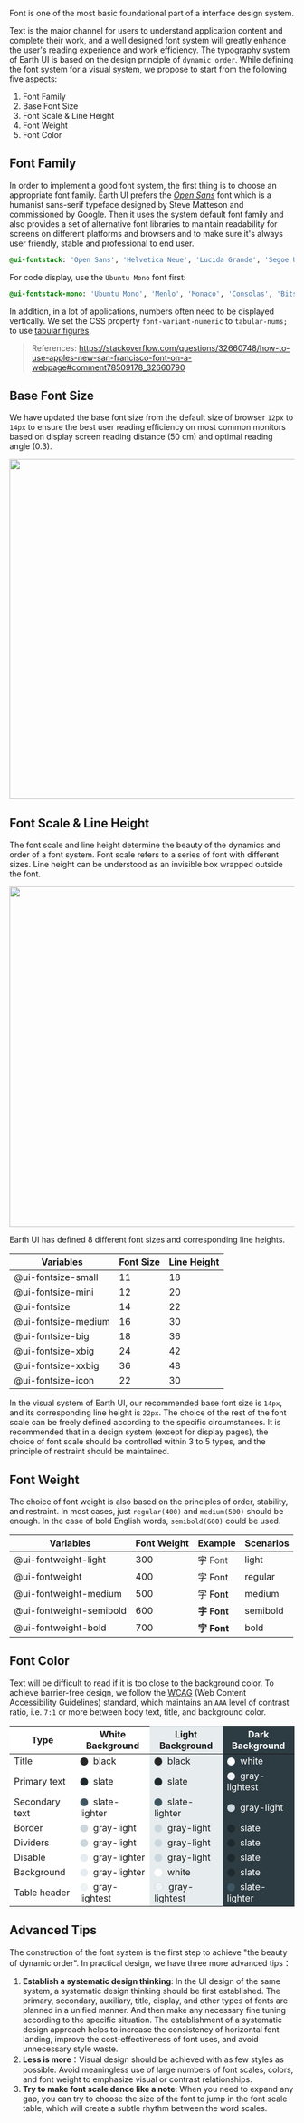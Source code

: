 Font is one of the most basic foundational part of a interface design system.

Text is the major channel for users to understand application content and complete their work, and a well designed font system will greatly enhance the user's reading experience and work efficiency. The typography system of Earth UI is based on the design principle of `dynamic order`. While defining the font system for a visual system, we propose to start from the following five aspects:

1. Font Family
2. Base Font Size
3. Font Scale & Line Height
4. Font Weight
5. Font Color

## Font Family

In order to implement a good font system, the first thing is to choose an appropriate font family. Earth UI prefers the *[Open Sans](https://fonts.google.com/specimen/Open+Sans)* font which is a humanist sans-serif typeface designed by Steve Matteson and commissioned by Google. Then it uses the system default font family and also provides a set of alternative font libraries to maintain readability for screens on different platforms and browsers and to make sure it's always user friendly, stable and professional to end user.

```css
@ui-fontstack: 'Open Sans', 'Helvetica Neue', 'Lucida Grande', 'Segoe UI', 'Ubuntu', 'Droid Sans', sans-serif;
```

For code display, use the `Ubuntu Mono` font first:

```css
@ui-fontstack-mono: 'Ubuntu Mono', 'Menlo', 'Monaco', 'Consolas', 'Bitstream Vera Sans Mono', monospace;
```

In addition, in a lot of applications, numbers often need to be displayed vertically. We set the CSS property `font-variant-numeric` to `tabular-nums;` to use [tabular figures](https://www.fonts.com/content/learning/fontology/level-3/numbers/proportional-vs-tabular-figures).

> References: https://stackoverflow.com/questions/32660748/how-to-use-apples-new-san-francisco-font-on-a-webpage#comment78509178_32660790

## Base Font Size

We have updated the base font size from the default size of browser `12px` to `14px` to ensure the best user reading efficiency on most common monitors based on display screen reading distance (50 cm) and optimal reading angle (0.3).

<div align="center">
  <img width="600" src='https://cosmos-x.oss-cn-hangzhou.aliyuncs.com/dDpCbv.jpg'/>
</div>

## Font Scale & Line Height

The font scale and line height determine the beauty of the dynamics and order of a font system. Font scale refers to a series of font with different sizes. Line height can be understood as an invisible box wrapped outside the font.

<div align="center">
  <img width="600" src='https://cosmos-x.oss-cn-hangzhou.aliyuncs.com/PAnlsN.jpg'/>
</div>

Earth UI has defined 8 different font sizes and corresponding line heights.

|    Variables    | Font Size | Line Height |
| ---------- | --- | --- |
| @ui-fontsize-small      |  11 |18 |
| @ui-fontsize-mini       |  12 |20 |
| @ui-fontsize            |  14 |22 |
| @ui-fontsize-medium     |  16 |30 |
| @ui-fontsize-big        |  18 |36 |
| @ui-fontsize-xbig       |  24 |42 |
| @ui-fontsize-xxbig      |  36 |48 |
| @ui-fontsize-icon       |  22 |30 |

In the visual system of Earth UI, our recommended base font size is `14px`, and its corresponding line height is `22px`. The choice of the rest of the font scale can be freely defined according to the specific circumstances. It is recommended that in a design system (except for display pages), the choice of font scale should be controlled within 3 to 5 types, and the principle of restraint should be maintained.

## Font Weight

The choice of font weight is also based on the principles of order, stability, and restraint. In most cases, just `regular(400)` and `medium(500)` should be enough. In the case of bold English words, `semibold(600)` could be used.

|    Variables    | Font Weight | Example | Scenarios |
| ---------- | --- | --- | --- |
| @ui-fontweight-light        |  300 | <span style="font-weight: 300">字 Font</span> | light |
| @ui-fontweight              |  400 | <span style="font-weight: 400">字 Font</span> | regular |
| @ui-fontweight-medium       |  500 | <span style="font-weight: 500">字 Font</span> | medium |
| @ui-fontweight-semibold     |  600 | <span style="font-weight: 600">字 Font</span> | semibold |
| @ui-fontweight-bold         |  700 | <span style="font-weight: 700">字 Font</span> | bold |

## Font Color

Text will be difficult to read if it is too close to the background color. To achieve barrier-free design, we follow the [WCAG](https://www.w3.org/TR/WCAG20/) (Web Content Accessibility Guidelines) standard, which maintains an `AAA` level of contrast ratio, i.e. `7:1` or more between body text, title, and background color.

<table class="font-color-table">
<thead>
<tr>
<th>Type</th>
<th>White Background</th>
<th class="backgorund-light">Light Background</th>
<th class="backgorund-dark">Dark Background</th>
</tr>
</thead>
<tbody>
<tr>
<td class="backgorund-white">Title</td>
<td class="backgorund-white"><span class="color-palette" style="background-color:#262626;"></span> black</td>
<td class="backgorund-light"><span class="color-palette" style="background-color:#262626;"></span> black</td>
<td class="backgorund-dark"><span class="color-palette" style="background-color:#fff;"></span> white</td>
</tr>
<tr>
<td class="backgorund-white">Primary text</td>
<td class="backgorund-white"><span class="color-palette" style="background-color:#1f2a2e;"></span> slate</td>
<td class="backgorund-light"><span class="color-palette" style="background-color:#1f2a2e;"></span> slate</td>
<td class="backgorund-dark"><span class="color-palette" style="background-color:#eff3f5;"></span> gray-lightest</td>
</tr>
<tr>
<td class="backgorund-white">Secondary text</td>
<td class="backgorund-white"><span class="color-palette" style="background-color:#3f555f;"></span> slate-lighter</td>
<td class="backgorund-light"><span class="color-palette" style="background-color:#3f555f;"></span> slate-lighter</td>
<td class="backgorund-dark"><span class="color-palette" style="background-color:#cbd7dc;"></span> gray-light</td>
</tr>
<tr>
<td class="backgorund-white">Border</td>
<td class="backgorund-white"><span class="color-palette" style="background-color:#cbd7dc;"></span> gray-light</td>
<td class="backgorund-light"><span class="color-palette" style="background-color:#cbd7dc;"></span> gray-light</td>
<td class="backgorund-dark"><span class="color-palette" style="background-color:#1f2a2e;"></span> slate</td>
</tr>
<tr>
<td class="backgorund-white">Dividers</td>
<td class="backgorund-white"><span class="color-palette" style="background-color:#cbd7dc;"></span> gray-light</td>
<td class="backgorund-light"><span class="color-palette" style="background-color:#cbd7dc;"></span> gray-light</td>
<td class="backgorund-dark"><span class="color-palette" style="background-color:#1f2a2e;"></span> slate</td>
</tr>
<tr>
<td class="backgorund-white">Disable</td>
<td class="backgorund-white"><span class="color-palette" style="background-color:#e6ecef;"></span> gray-lighter</td>
<td class="backgorund-light"><span class="color-palette" style="background-color:#cbd7dc;"></span> gray-light</td>
<td class="backgorund-dark"><span class="color-palette" style="background-color:#1f2a2e;"></span> slate</td>
</tr>
<tr>
<td class="backgorund-white">Background</td>
<td class="backgorund-white"><span class="color-palette" style="background-color:#e6ecef;"></span> gray-lighter</td>
<td class="backgorund-light"><span class="color-palette" style="background-color:#fff;"></span> white</td>
<td class="backgorund-dark"><span class="color-palette" style="background-color:#1f2a2e;"></span> slate</td>
</tr>
<tr>
<td class="backgorund-white">Table header</td>
<td class="backgorund-white"><span class="color-palette" style="background-color:#eff3f5;"></span> gray-lightest</td>
<td class="backgorund-light"><span class="color-palette" style="background-color:#eff3f5;border:1px solid #cbd7dc"></span> gray-lightest</td>
<td class="backgorund-dark"><span class="color-palette" style="background-color:#3f555f;"></span> slate-lighter</td>
</tr>
</tbody>
</table>

<style>
table.font-color-table th {
  background-color: #fff;
}
.color-palette {
  position:relative;
  top:2px;
  display:inline-block;
  height:14px;
  width:14px;
  margin-right:5px;
  border-radius:50%;
}
.backgorund-light {
  background-color: #e7edee !important;
  border-top-color: #cbd7dc !important;
  border-bottom-color: #cbd7dc !important;
}
.backgorund-white {
  background-color: #fff !important;
}
.backgorund-dark {
  background-color: #2d3c43 !important;
  border-top-color: #1f2a2e !important;
  border-bottom-color: #1f2a2e !important;
  color: #fff;
}
</style>

## Advanced Tips

The construction of the font system is the first step to achieve "the beauty of dynamic order". In practical design, we have three more advanced tips：

1. **Establish a systematic design thinking**: In the UI design of the same system, a systematic design thinking should be first established. The primary, secondary, auxiliary, title, display, and other types of fonts are planned in a unified manner. And then make any necessary fine tuning according to the specific situation. The establishment of a systematic design approach helps to increase the consistency of horizontal font landing, improve the cost-effectiveness of font uses, and avoid unnecessary style waste.
2. **Less is more**：Visual design should be achieved with as few styles as possible. Avoid meaningless use of large numbers of font scales, colors, and font weight to emphasize visual or contrast relationships.
3. **Try to make font scale dance like a note**: When you need to expand any gap, you can try to choose the size of the font to jump in the font scale table, which will create a subtle rhythm between the word scales.
